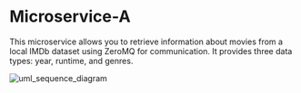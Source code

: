 # Microservice-A
This microservice allows you to retrieve information about movies from a local IMDb dataset using ZeroMQ for communication. It provides three data types: year, runtime, and genres.


![uml_sequence_diagram](https://github.com/user-attachments/assets/dc11973b-b505-4779-b8ab-606998378af0)
